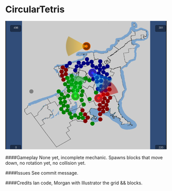 CircularTetris
=================

![readme image][1]

####Gameplay
None yet, incomplete mechanic. Spawns blocks that move down, no rotation yet, no collision yet.

####Issues
See commit message.

####Credits
Ian code, Morgan with Illustrator the grid && blocks.

  [1]: https://raw.githubusercontent.com/GameMakersUnion/PoliticsMechanic-Unity/master/README.png
